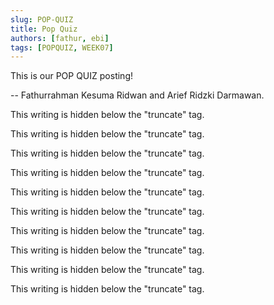 ```yaml
---
slug: POP-QUIZ
title: Pop Quiz
authors: [fathur, ebi]
tags: [POPQUIZ, WEEK07]
---
```


This is our POP QUIZ posting!

-- Fathurrahman Kesuma Ridwan and Arief Ridzki Darmawan.

<!--truncate-->

This writing is hidden below the "truncate" tag.

This writing is hidden below the "truncate" tag.

This writing is hidden below the "truncate" tag.

This writing is hidden below the "truncate" tag.

This writing is hidden below the "truncate" tag.

This writing is hidden below the "truncate" tag.

This writing is hidden below the "truncate" tag.

This writing is hidden below the "truncate" tag.

This writing is hidden below the "truncate" tag.

This writing is hidden below the "truncate" tag.
